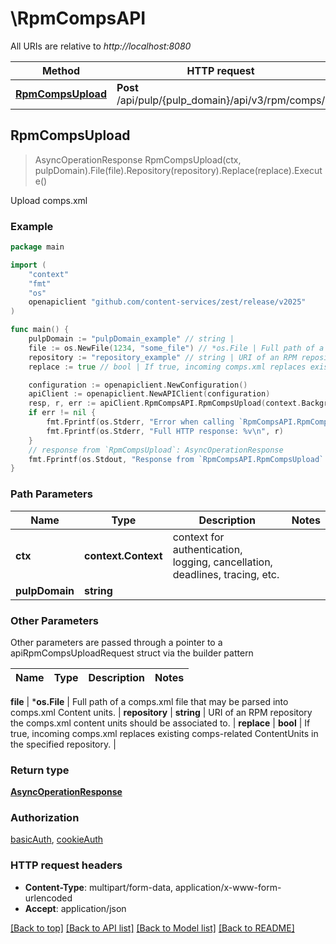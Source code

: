 # \RpmCompsAPI

All URIs are relative to *http://localhost:8080*

Method | HTTP request | Description
------------- | ------------- | -------------
[**RpmCompsUpload**](RpmCompsAPI.md#RpmCompsUpload) | **Post** /api/pulp/{pulp_domain}/api/v3/rpm/comps/ | Upload comps.xml



## RpmCompsUpload

> AsyncOperationResponse RpmCompsUpload(ctx, pulpDomain).File(file).Repository(repository).Replace(replace).Execute()

Upload comps.xml



### Example

```go
package main

import (
	"context"
	"fmt"
	"os"
	openapiclient "github.com/content-services/zest/release/v2025"
)

func main() {
	pulpDomain := "pulpDomain_example" // string | 
	file := os.NewFile(1234, "some_file") // *os.File | Full path of a comps.xml file that may be parsed into comps.xml Content units.
	repository := "repository_example" // string | URI of an RPM repository the comps.xml content units should be associated to. (optional)
	replace := true // bool | If true, incoming comps.xml replaces existing comps-related ContentUnits in the specified repository. (optional)

	configuration := openapiclient.NewConfiguration()
	apiClient := openapiclient.NewAPIClient(configuration)
	resp, r, err := apiClient.RpmCompsAPI.RpmCompsUpload(context.Background(), pulpDomain).File(file).Repository(repository).Replace(replace).Execute()
	if err != nil {
		fmt.Fprintf(os.Stderr, "Error when calling `RpmCompsAPI.RpmCompsUpload``: %v\n", err)
		fmt.Fprintf(os.Stderr, "Full HTTP response: %v\n", r)
	}
	// response from `RpmCompsUpload`: AsyncOperationResponse
	fmt.Fprintf(os.Stdout, "Response from `RpmCompsAPI.RpmCompsUpload`: %v\n", resp)
}
```

### Path Parameters


Name | Type | Description  | Notes
------------- | ------------- | ------------- | -------------
**ctx** | **context.Context** | context for authentication, logging, cancellation, deadlines, tracing, etc.
**pulpDomain** | **string** |  | 

### Other Parameters

Other parameters are passed through a pointer to a apiRpmCompsUploadRequest struct via the builder pattern


Name | Type | Description  | Notes
------------- | ------------- | ------------- | -------------

 **file** | ***os.File** | Full path of a comps.xml file that may be parsed into comps.xml Content units. | 
 **repository** | **string** | URI of an RPM repository the comps.xml content units should be associated to. | 
 **replace** | **bool** | If true, incoming comps.xml replaces existing comps-related ContentUnits in the specified repository. | 

### Return type

[**AsyncOperationResponse**](AsyncOperationResponse.md)

### Authorization

[basicAuth](../README.md#basicAuth), [cookieAuth](../README.md#cookieAuth)

### HTTP request headers

- **Content-Type**: multipart/form-data, application/x-www-form-urlencoded
- **Accept**: application/json

[[Back to top]](#) [[Back to API list]](../README.md#documentation-for-api-endpoints)
[[Back to Model list]](../README.md#documentation-for-models)
[[Back to README]](../README.md)

